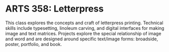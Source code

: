 # ARTS 358: Letterpress

This class explores the concepts and craft of letterpress printing. Technical skills include typesetting, linoleum carving, and digital interfaces for making image and text matrices. Projects explore the special relationship of image and word and are designed around specific text/image forms: broadside, poster, portfolio, and book.